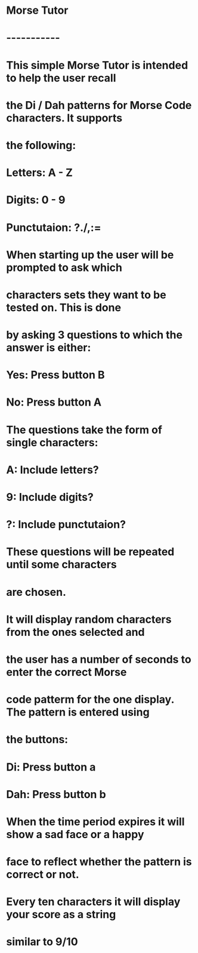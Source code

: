 #
#   Morse Tutor
#   -----------
#
#   This simple Morse Tutor is intended to help the user recall
#   the Di / Dah patterns for Morse Code characters. It supports
#   the following:
#
#   Letters:        A - Z
#   Digits:         0 - 9
#   Punctutaion:    ?./,:=
#
#   When starting up the user will be prompted to ask which
#   characters sets they want to be tested on. This is done
#   by asking 3 questions to which the answer is either:
#
#   Yes:    Press button B
#   No:     Press button A
#
#   The questions take the form of single characters:
#
#   A:      Include letters?
#   9:      Include digits?
#   ?:      Include punctutaion?
#
#   These questions will be repeated until some characters
#   are chosen.
#
#   It will display random characters from the ones selected and
#   the user has a number of seconds to enter the correct Morse
#   code patterm for the one display. The pattern is entered using
#   the buttons:
#
#   Di:     Press button a
#   Dah:    Press button b
#   
#   When the time period expires it will show a sad face or a happy 
#   face to reflect whether the pattern is correct or not.
#
#   Every ten characters it will display your score as a string
#   similar to 9/10